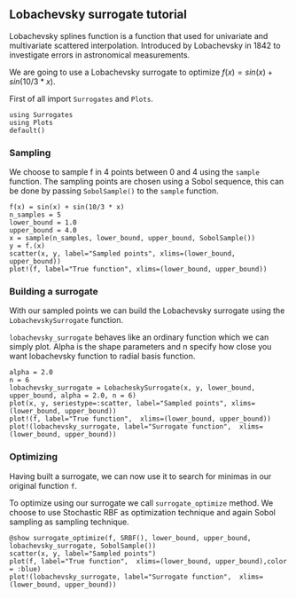 ## Lobachevsky surrogate tutorial

Lobachevsky splines function is a function that used for univariate and multivariate scattered interpolation. Introduced by Lobachevsky in 1842 to investigate errors in astronomical measurements.

We are going to use a Lobachevsky surrogate to optimize $f(x)=sin(x)+sin(10/3 * x)$.

First of all import `Surrogates` and `Plots`.
```@example LobachevskySurrogate_tutorial
using Surrogates
using Plots
default()
```
### Sampling

We choose to sample f in 4 points between 0 and 4 using the `sample` function. The sampling points are chosen using a Sobol sequence, this can be done by passing `SobolSample()` to the `sample` function.

```@example LobachevskySurrogate_tutorial
f(x) = sin(x) + sin(10/3 * x)
n_samples = 5
lower_bound = 1.0
upper_bound = 4.0
x = sample(n_samples, lower_bound, upper_bound, SobolSample())
y = f.(x)
scatter(x, y, label="Sampled points", xlims=(lower_bound, upper_bound))
plot!(f, label="True function", xlims=(lower_bound, upper_bound))
```
### Building a surrogate

With our sampled points we can build the Lobachevsky surrogate using the `LobachevskySurrogate` function.

`lobachevsky_surrogate` behaves like an ordinary function which we can simply plot. Alpha is the shape parameters and n specify how close you want lobachevsky function to radial basis function.

```@example LobachevskySurrogate_tutorial
alpha = 2.0
n = 6
lobachevsky_surrogate = LobacheskySurrogate(x, y, lower_bound, upper_bound, alpha = 2.0, n = 6)
plot(x, y, seriestype=:scatter, label="Sampled points", xlims=(lower_bound, upper_bound))
plot!(f, label="True function",  xlims=(lower_bound, upper_bound))
plot!(lobachevsky_surrogate, label="Surrogate function",  xlims=(lower_bound, upper_bound))
```
### Optimizing
Having built a surrogate, we can now use it to search for minimas in our original function `f`.

To optimize using our surrogate we call `surrogate_optimize` method. We choose to use Stochastic RBF as optimization technique and again Sobol sampling as sampling technique.

```@example LobachevskySurrogate_tutorial
@show surrogate_optimize(f, SRBF(), lower_bound, upper_bound, lobachevsky_surrogate, SobolSample())
scatter(x, y, label="Sampled points")
plot(f, label="True function",  xlims=(lower_bound, upper_bound),color = :blue)
plot!(lobachevsky_surrogate, label="Surrogate function",  xlims=(lower_bound, upper_bound))
```
